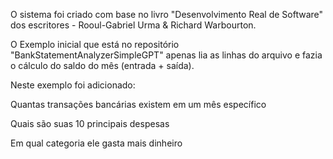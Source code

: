 O sistema foi criado com base no livro "Desenvolvimento Real de Software" dos escritores - Rooul-Gabriel Urma & Richard Warbourton.

O Exemplo inicial que está no repositório "BankStatementAnalyzerSimpleGPT" apenas lia as linhas do arquivo e fazia o cálculo do saldo do mês (entrada + saída).

Neste exemplo foi adicionado:

Quantas transações bancárias existem em um mês específico

Quais são suas 10 principais despesas

Em qual categoria ele gasta mais dinheiro 
